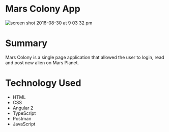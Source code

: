 # Mars Colony App

![screen shot 2016-08-30 at 9 03 32 pm](https://cloud.githubusercontent.com/assets/20249491/18222020/34e32ba6-713f-11e6-9fbb-6af1cb569dd4.png)

# Summary
Mars Colony is a single page application that  allowed the user to login, read and post new alien on Mars Planet.

# Technology Used

* HTML
* CSS
* Angular 2
* TypeScript
* Postman
* JavaScript

